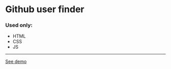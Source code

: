 # Github user finder


### Used only:
* HTML
* CSS
* JS
<hr>

[See demo](https://wikicrafter.github.io/githubuserfinder/)
